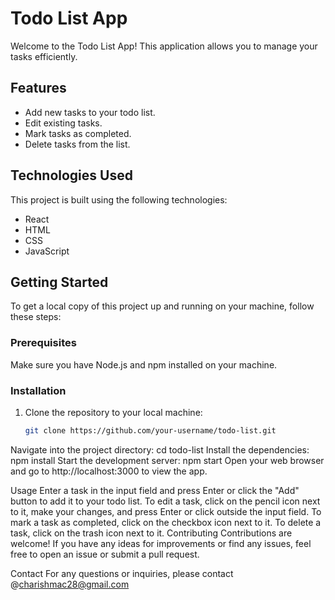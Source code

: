

# Todo List App

Welcome to the Todo List App! This application allows you to manage your tasks efficiently.

## Features

- Add new tasks to your todo list.
- Edit existing tasks.
- Mark tasks as completed.
- Delete tasks from the list.

## Technologies Used

This project is built using the following technologies:

- React
- HTML
- CSS
- JavaScript

## Getting Started

To get a local copy of this project up and running on your machine, follow these steps:

### Prerequisites

Make sure you have Node.js and npm installed on your machine.

### Installation

1. Clone the repository to your local machine:

   ```bash
   git clone https://github.com/your-username/todo-list.git
Navigate into the project directory:
cd todo-list
Install the dependencies:
npm install
Start the development server:
npm start
Open your web browser and go to http://localhost:3000 to view the app.

Usage
Enter a task in the input field and press Enter or click the "Add" button to add it to your todo list.
To edit a task, click on the pencil icon next to it, make your changes, and press Enter or click outside the input field.
To mark a task as completed, click on the checkbox icon next to it.
To delete a task, click on the trash icon next to it.
Contributing
Contributions are welcome! If you have any ideas for improvements or find any issues, feel free to open an issue or submit a pull request.



Contact
For any questions or inquiries, please contact @charishmac28@gmail.com
